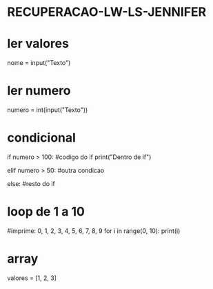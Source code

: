 # RECUPERACAO-LW-LS-JENNIFER


# ler valores
nome = input("Texto")

# ler numero
numero = int(input("Texto"))

# condicional

if numero > 100:
	#codigo do if
	print("Dentro de if")

elif numero > 50:
	#outra condicao

else:
	#resto do if


# loop de 1 a 10

#imprime: 0, 1, 2, 3, 4, 5, 6, 7, 8, 9
for i in range(0, 10):
	print(i)


# array
valores = [1, 2, 3]
